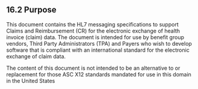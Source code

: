## 16.2 Purpose

This document contains the HL7 messaging specifications to support Claims and Reimbursement (CR) for the electronic exchange of health invoice (claim) data. The document is intended for use by benefit group vendors, Third Party Administrators (TPA) and Payers who wish to develop software that is compliant with an international standard for the electronic exchange of claim data.

The content of this document is not intended to be an alternative to or replacement for those ASC X12 standards mandated for use in this domain in the United States
